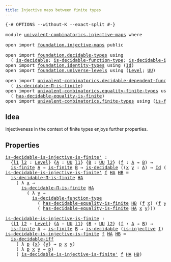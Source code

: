 ```yaml
---
title: Injective maps between finite types
---
```


<pre class="Agda"><a id="61" class="Symbol">{-#</a> <a id="65" class="Keyword">OPTIONS</a> <a id="73" class="Pragma">--without-K</a> <a id="85" class="Pragma">--exact-split</a> <a id="99" class="Symbol">#-}</a>

<a id="104" class="Keyword">module</a> <a id="111" href="univalent-combinatorics.injective-maps.html" class="Module">univalent-combinatorics.injective-maps</a> <a id="150" class="Keyword">where</a>

<a id="157" class="Keyword">open</a> <a id="162" class="Keyword">import</a> <a id="169" href="foundation.injective-maps.html" class="Module">foundation.injective-maps</a> <a id="195" class="Keyword">public</a>

<a id="203" class="Keyword">open</a> <a id="208" class="Keyword">import</a> <a id="215" href="foundation.decidable-types.html" class="Module">foundation.decidable-types</a> <a id="242" class="Keyword">using</a>
  <a id="250" class="Symbol">(</a> <a id="252" href="foundation.decidable-types.html#1905" class="Function">is-decidable</a><a id="264" class="Symbol">;</a> <a id="266" href="foundation.decidable-types.html#3984" class="Function">is-decidable-function-type</a><a id="292" class="Symbol">;</a> <a id="294" href="foundation.decidable-types.html#5050" class="Function">is-decidable-iff</a><a id="310" class="Symbol">)</a>
<a id="312" class="Keyword">open</a> <a id="317" class="Keyword">import</a> <a id="324" href="foundation.identity-types.html" class="Module">foundation.identity-types</a> <a id="350" class="Keyword">using</a> <a id="356" class="Symbol">(</a><a id="357" href="foundation-core.identity-types.html#641" class="Datatype">Id</a><a id="359" class="Symbol">)</a>
<a id="361" class="Keyword">open</a> <a id="366" class="Keyword">import</a> <a id="373" href="foundation.universe-levels.html" class="Module">foundation.universe-levels</a> <a id="400" class="Keyword">using</a> <a id="406" class="Symbol">(</a><a id="407" href="Agda.Primitive.html#597" class="Postulate">Level</a><a id="412" class="Symbol">;</a> <a id="414" href="foundation-core.universe-levels.html#222" class="Primitive">UU</a><a id="416" class="Symbol">)</a>

<a id="419" class="Keyword">open</a> <a id="424" class="Keyword">import</a> <a id="431" href="univalent-combinatorics.decidable-dependent-function-types.html" class="Module">univalent-combinatorics.decidable-dependent-function-types</a> <a id="490" class="Keyword">using</a>
  <a id="498" class="Symbol">(</a> <a id="500" href="univalent-combinatorics.decidable-dependent-function-types.html#2049" class="Function">is-decidable-Π-is-finite</a><a id="524" class="Symbol">)</a>
<a id="526" class="Keyword">open</a> <a id="531" class="Keyword">import</a> <a id="538" href="univalent-combinatorics.equality-finite-types.html" class="Module">univalent-combinatorics.equality-finite-types</a> <a id="584" class="Keyword">using</a>
  <a id="592" class="Symbol">(</a> <a id="594" href="univalent-combinatorics.equality-finite-types.html#1988" class="Function">has-decidable-equality-is-finite</a><a id="626" class="Symbol">)</a>
<a id="628" class="Keyword">open</a> <a id="633" class="Keyword">import</a> <a id="640" href="univalent-combinatorics.finite-types.html" class="Module">univalent-combinatorics.finite-types</a> <a id="677" class="Keyword">using</a> <a id="683" class="Symbol">(</a><a id="684" href="univalent-combinatorics.finite-types.html#3715" class="Function">is-finite</a><a id="693" class="Symbol">)</a>
</pre>
## Idea

Injectiveness in the context of finite types enjoys further properties.

## Properties

<pre class="Agda"><a id="is-decidable-is-injective-is-finite&#39;"></a><a id="805" href="univalent-combinatorics.injective-maps.html#805" class="Function">is-decidable-is-injective-is-finite&#39;</a> <a id="842" class="Symbol">:</a>
  <a id="846" class="Symbol">{</a><a id="847" href="univalent-combinatorics.injective-maps.html#847" class="Bound">l1</a> <a id="850" href="univalent-combinatorics.injective-maps.html#850" class="Bound">l2</a> <a id="853" class="Symbol">:</a> <a id="855" href="Agda.Primitive.html#597" class="Postulate">Level</a><a id="860" class="Symbol">}</a> <a id="862" class="Symbol">{</a><a id="863" href="univalent-combinatorics.injective-maps.html#863" class="Bound">A</a> <a id="865" class="Symbol">:</a> <a id="867" href="foundation-core.universe-levels.html#222" class="Primitive">UU</a> <a id="870" href="univalent-combinatorics.injective-maps.html#847" class="Bound">l1</a><a id="872" class="Symbol">}</a> <a id="874" class="Symbol">{</a><a id="875" href="univalent-combinatorics.injective-maps.html#875" class="Bound">B</a> <a id="877" class="Symbol">:</a> <a id="879" href="foundation-core.universe-levels.html#222" class="Primitive">UU</a> <a id="882" href="univalent-combinatorics.injective-maps.html#850" class="Bound">l2</a><a id="884" class="Symbol">}</a> <a id="886" class="Symbol">(</a><a id="887" href="univalent-combinatorics.injective-maps.html#887" class="Bound">f</a> <a id="889" class="Symbol">:</a> <a id="891" href="univalent-combinatorics.injective-maps.html#863" class="Bound">A</a> <a id="893" class="Symbol">→</a> <a id="895" href="univalent-combinatorics.injective-maps.html#875" class="Bound">B</a><a id="896" class="Symbol">)</a> <a id="898" class="Symbol">→</a>
  <a id="902" href="univalent-combinatorics.finite-types.html#3715" class="Function">is-finite</a> <a id="912" href="univalent-combinatorics.injective-maps.html#863" class="Bound">A</a> <a id="914" class="Symbol">→</a> <a id="916" href="univalent-combinatorics.finite-types.html#3715" class="Function">is-finite</a> <a id="926" href="univalent-combinatorics.injective-maps.html#875" class="Bound">B</a> <a id="928" class="Symbol">→</a> <a id="930" href="foundation.decidable-types.html#1905" class="Function">is-decidable</a> <a id="943" class="Symbol">((</a><a id="945" href="univalent-combinatorics.injective-maps.html#945" class="Bound">x</a> <a id="947" href="univalent-combinatorics.injective-maps.html#947" class="Bound">y</a> <a id="949" class="Symbol">:</a> <a id="951" href="univalent-combinatorics.injective-maps.html#863" class="Bound">A</a><a id="952" class="Symbol">)</a> <a id="954" class="Symbol">→</a> <a id="956" href="foundation-core.identity-types.html#641" class="Datatype">Id</a> <a id="959" class="Symbol">(</a><a id="960" href="univalent-combinatorics.injective-maps.html#887" class="Bound">f</a> <a id="962" href="univalent-combinatorics.injective-maps.html#945" class="Bound">x</a><a id="963" class="Symbol">)</a> <a id="965" class="Symbol">(</a><a id="966" href="univalent-combinatorics.injective-maps.html#887" class="Bound">f</a> <a id="968" href="univalent-combinatorics.injective-maps.html#947" class="Bound">y</a><a id="969" class="Symbol">)</a> <a id="971" class="Symbol">→</a> <a id="973" href="foundation-core.identity-types.html#641" class="Datatype">Id</a> <a id="976" href="univalent-combinatorics.injective-maps.html#945" class="Bound">x</a> <a id="978" href="univalent-combinatorics.injective-maps.html#947" class="Bound">y</a><a id="979" class="Symbol">)</a>
<a id="981" href="univalent-combinatorics.injective-maps.html#805" class="Function">is-decidable-is-injective-is-finite&#39;</a> <a id="1018" href="univalent-combinatorics.injective-maps.html#1018" class="Bound">f</a> <a id="1020" href="univalent-combinatorics.injective-maps.html#1020" class="Bound">HA</a> <a id="1023" href="univalent-combinatorics.injective-maps.html#1023" class="Bound">HB</a> <a id="1026" class="Symbol">=</a>
  <a id="1030" href="univalent-combinatorics.decidable-dependent-function-types.html#2049" class="Function">is-decidable-Π-is-finite</a> <a id="1055" href="univalent-combinatorics.injective-maps.html#1020" class="Bound">HA</a>
    <a id="1062" class="Symbol">(</a> <a id="1064" class="Symbol">λ</a> <a id="1066" href="univalent-combinatorics.injective-maps.html#1066" class="Bound">x</a> <a id="1068" class="Symbol">→</a>
      <a id="1076" href="univalent-combinatorics.decidable-dependent-function-types.html#2049" class="Function">is-decidable-Π-is-finite</a> <a id="1101" href="univalent-combinatorics.injective-maps.html#1020" class="Bound">HA</a>
        <a id="1112" class="Symbol">(</a> <a id="1114" class="Symbol">λ</a> <a id="1116" href="univalent-combinatorics.injective-maps.html#1116" class="Bound">y</a> <a id="1118" class="Symbol">→</a>
          <a id="1130" href="foundation.decidable-types.html#3984" class="Function">is-decidable-function-type</a>
            <a id="1169" class="Symbol">(</a> <a id="1171" href="univalent-combinatorics.equality-finite-types.html#1988" class="Function">has-decidable-equality-is-finite</a> <a id="1204" href="univalent-combinatorics.injective-maps.html#1023" class="Bound">HB</a> <a id="1207" class="Symbol">(</a><a id="1208" href="univalent-combinatorics.injective-maps.html#1018" class="Bound">f</a> <a id="1210" href="univalent-combinatorics.injective-maps.html#1066" class="Bound">x</a><a id="1211" class="Symbol">)</a> <a id="1213" class="Symbol">(</a><a id="1214" href="univalent-combinatorics.injective-maps.html#1018" class="Bound">f</a> <a id="1216" href="univalent-combinatorics.injective-maps.html#1116" class="Bound">y</a><a id="1217" class="Symbol">))</a>
            <a id="1232" class="Symbol">(</a> <a id="1234" href="univalent-combinatorics.equality-finite-types.html#1988" class="Function">has-decidable-equality-is-finite</a> <a id="1267" href="univalent-combinatorics.injective-maps.html#1020" class="Bound">HA</a> <a id="1270" href="univalent-combinatorics.injective-maps.html#1066" class="Bound">x</a> <a id="1272" href="univalent-combinatorics.injective-maps.html#1116" class="Bound">y</a><a id="1273" class="Symbol">)))</a>

<a id="is-decidable-is-injective-is-finite"></a><a id="1278" href="univalent-combinatorics.injective-maps.html#1278" class="Function">is-decidable-is-injective-is-finite</a> <a id="1314" class="Symbol">:</a>
  <a id="1318" class="Symbol">{</a><a id="1319" href="univalent-combinatorics.injective-maps.html#1319" class="Bound">l1</a> <a id="1322" href="univalent-combinatorics.injective-maps.html#1322" class="Bound">l2</a> <a id="1325" class="Symbol">:</a> <a id="1327" href="Agda.Primitive.html#597" class="Postulate">Level</a><a id="1332" class="Symbol">}</a> <a id="1334" class="Symbol">{</a><a id="1335" href="univalent-combinatorics.injective-maps.html#1335" class="Bound">A</a> <a id="1337" class="Symbol">:</a> <a id="1339" href="foundation-core.universe-levels.html#222" class="Primitive">UU</a> <a id="1342" href="univalent-combinatorics.injective-maps.html#1319" class="Bound">l1</a><a id="1344" class="Symbol">}</a> <a id="1346" class="Symbol">{</a><a id="1347" href="univalent-combinatorics.injective-maps.html#1347" class="Bound">B</a> <a id="1349" class="Symbol">:</a> <a id="1351" href="foundation-core.universe-levels.html#222" class="Primitive">UU</a> <a id="1354" href="univalent-combinatorics.injective-maps.html#1322" class="Bound">l2</a><a id="1356" class="Symbol">}</a> <a id="1358" class="Symbol">(</a><a id="1359" href="univalent-combinatorics.injective-maps.html#1359" class="Bound">f</a> <a id="1361" class="Symbol">:</a> <a id="1363" href="univalent-combinatorics.injective-maps.html#1335" class="Bound">A</a> <a id="1365" class="Symbol">→</a> <a id="1367" href="univalent-combinatorics.injective-maps.html#1347" class="Bound">B</a><a id="1368" class="Symbol">)</a> <a id="1370" class="Symbol">→</a>
  <a id="1374" href="univalent-combinatorics.finite-types.html#3715" class="Function">is-finite</a> <a id="1384" href="univalent-combinatorics.injective-maps.html#1335" class="Bound">A</a> <a id="1386" class="Symbol">→</a> <a id="1388" href="univalent-combinatorics.finite-types.html#3715" class="Function">is-finite</a> <a id="1398" href="univalent-combinatorics.injective-maps.html#1347" class="Bound">B</a> <a id="1400" class="Symbol">→</a> <a id="1402" href="foundation.decidable-types.html#1905" class="Function">is-decidable</a> <a id="1415" class="Symbol">(</a><a id="1416" href="foundation.injective-maps.html#1295" class="Function">is-injective</a> <a id="1429" href="univalent-combinatorics.injective-maps.html#1359" class="Bound">f</a><a id="1430" class="Symbol">)</a>
<a id="1432" href="univalent-combinatorics.injective-maps.html#1278" class="Function">is-decidable-is-injective-is-finite</a> <a id="1468" href="univalent-combinatorics.injective-maps.html#1468" class="Bound">f</a> <a id="1470" href="univalent-combinatorics.injective-maps.html#1470" class="Bound">HA</a> <a id="1473" href="univalent-combinatorics.injective-maps.html#1473" class="Bound">HB</a> <a id="1476" class="Symbol">=</a>
  <a id="1480" href="foundation.decidable-types.html#5050" class="Function">is-decidable-iff</a>
    <a id="1501" class="Symbol">(</a> <a id="1503" class="Symbol">λ</a> <a id="1505" href="univalent-combinatorics.injective-maps.html#1505" class="Bound">p</a> <a id="1507" class="Symbol">{</a><a id="1508" href="univalent-combinatorics.injective-maps.html#1508" class="Bound">x</a><a id="1509" class="Symbol">}</a> <a id="1511" class="Symbol">{</a><a id="1512" href="univalent-combinatorics.injective-maps.html#1512" class="Bound">y</a><a id="1513" class="Symbol">}</a> <a id="1515" class="Symbol">→</a> <a id="1517" href="univalent-combinatorics.injective-maps.html#1505" class="Bound">p</a> <a id="1519" href="univalent-combinatorics.injective-maps.html#1508" class="Bound">x</a> <a id="1521" href="univalent-combinatorics.injective-maps.html#1512" class="Bound">y</a><a id="1522" class="Symbol">)</a>
    <a id="1528" class="Symbol">(</a> <a id="1530" class="Symbol">λ</a> <a id="1532" href="univalent-combinatorics.injective-maps.html#1532" class="Bound">p</a> <a id="1534" href="univalent-combinatorics.injective-maps.html#1534" class="Bound">x</a> <a id="1536" href="univalent-combinatorics.injective-maps.html#1536" class="Bound">y</a> <a id="1538" class="Symbol">→</a> <a id="1540" href="univalent-combinatorics.injective-maps.html#1532" class="Bound">p</a><a id="1541" class="Symbol">)</a>
    <a id="1547" class="Symbol">(</a> <a id="1549" href="univalent-combinatorics.injective-maps.html#805" class="Function">is-decidable-is-injective-is-finite&#39;</a> <a id="1586" href="univalent-combinatorics.injective-maps.html#1468" class="Bound">f</a> <a id="1588" href="univalent-combinatorics.injective-maps.html#1470" class="Bound">HA</a> <a id="1591" href="univalent-combinatorics.injective-maps.html#1473" class="Bound">HB</a><a id="1593" class="Symbol">)</a>
</pre>